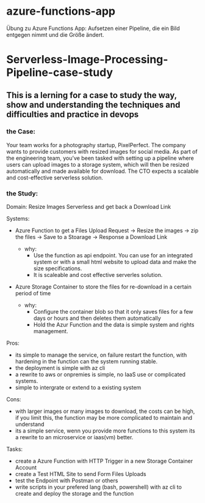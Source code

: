 # azure-functions-app
Übung zu Azure Functions App: Aufsetzen einer Pipeline, die ein Bild entgegen nimmt und die Größe ändert.

# Serverless-Image-Processing-Pipeline-case-study
## This is a lerning for a case to study the way, show and understanding the techniques and difficulties and practice in devops
### the Case:
Your team works for a photography startup, PixelPerfect. The company wants to provide customers with resized images for social media. As part of the engineering team, you’ve been tasked with setting up a pipeline where users can upload images to a storage system, which will then be resized automatically and made available for download. The CTO expects a scalable and cost-effective serverless solution.

### the Study:

Domain: Resize Images Serverless and get back a Download Link

Systems: 
- Azure Function to get a Files Upload Request -> Resize the images -> zip the files -> Save to a Stoarage -> Response a Download Link
  - why:
    - Use the function as api endpoint. You can use for an integrated system or with a small html website to upload data and make the size specifications.
    - It is scaleable and cost effective serverles solution.

- Azure Storage Container to store the files for re-download in a certain period of time
  - why:
    - Configure the container blob so that it only saves files for a few days or hours and then deletes them automatically
    - Hold the Azur Function and the data is simple system and rights management.

Pros:
  - its simple to manage the service, on failure restart the function, with hardening in the function can the system running stable.
  - the deployment is simple with az cli
  - a rewrite to aws or onpremies is simple, no IaaS use or complicated systems.
  - simple to intergrate or extend to a existing system

Cons:
  - with larger images or many images to download, the costs can be high, if you limit this, the function may be more complicated to maintain and understand
  - its a simple service, wenn you provide more functions to this system its a rewrite to an microservice or iaas(vm) better.

Tasks:
  - create a Azure Function with HTTP Trigger in a new Storage Container Account
  - create a Test HTML Site to send Form Files Uploads
  - test the Endpoint with Postman or others
  - write scripts in your prefered lang (bash, powershell) with az cli to create and deploy the storage and the function

